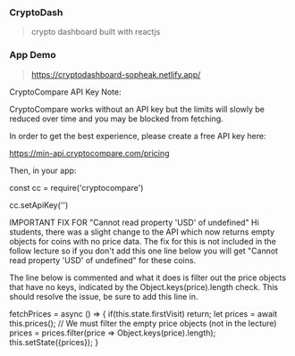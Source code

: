 ### CryptoDash

> crypto dashboard built with reactjs

### App Demo

> https://cryptodashboard-sopheak.netlify.app/

CryptoCompare API Key
Note:

CryptoCompare works without an API key but the limits will slowly be reduced over time and you may be blocked from fetching.

In order to get the best experience, please create a free API key here:

https://min-api.cryptocompare.com/pricing

Then, in your app:

const cc = require('cryptocompare')

cc.setApiKey('<your-api-key>')

IMPORTANT FIX FOR "Cannot read property 'USD' of undefined"
Hi students, there was a slight change to the API which now returns empty objects for coins with no price data. The fix for this is not included in the follow lecture so if you don't add this one line below you will get "Cannot read property 'USD' of undefined" for these coins.

The line below is commented and what it does is filter out the price objects that have no keys, indicated by the Object.keys(price).length check. This should resolve the issue, be sure to add this line in.

fetchPrices = async () => {
if(this.state.firstVisit) return;
let prices = await this.prices();
// We must filter the empty price objects (not in the lecture)
prices = prices.filter(price => Object.keys(price).length);
this.setState({prices});
}
